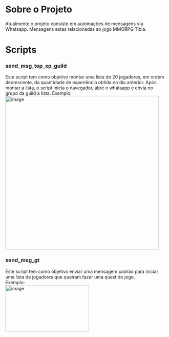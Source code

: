 <h1>Sobre o Projeto</h1>

Atualmente o projeto consiste em automações de mensagens via Whatsapp. Mensagens estas relacionadas ao jogo MMORPG Tibia.

<h1>Scripts</h1>

<h3>send_msg_top_xp_guild</h3>

Este script tem como objetivo montar uma lista de 20 jogadores, em ordem decrescente, da quantidade de experiência obtida no dia anterior. Após montar a lista, o script inicia o navegador, abre o whatsapp e envia no grupo da guild a lista.
Exemplo:
<img width="479" height="479" alt="image" src="https://github.com/user-attachments/assets/14dcade5-fd12-4d76-932b-164fe5878b35" />

<h3>send_msg_gt</h3>
Este script tem como objetivo enviar uma mensagem padrão para iniciar uma lista de jogadores que queiram fazer uma quest do jogo.<br>
Exemplo:<br>
<img width="261" height="145" alt="image" src="https://github.com/user-attachments/assets/a71ccc40-683f-4072-958e-5eed203dd013" />

